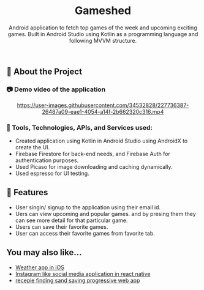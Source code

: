 <div align="center">

  <h1>Gameshed</h1>
  
  <p>
    Android application to fetch top games of the week and upcoming exciting games. Built in Android Studio using Kotlin as a programming language and following MVVM structure.
  </p>
  
</div>

<br />

<!-- About the Project -->

## :star2: About the Project

<!-- Screenshots -->

### :camera: Demo video of the application

<div align="center">


https://user-images.githubusercontent.com/34532828/227736387-26487a09-eae1-4054-a14f-2b662320c316.mp4


</div>

<!-- TechStack -->

### :space_invader: Tools, Technologies, APIs, and Services used:

- Created application using Kotlin in Android Studio using AndroidX to create the UI.
- Firebase Firestore for back-end needs, and Firebase Auth for authentication purposes.
- Used Picaso for image downloading and caching dynamically.
- Used espresso for UI testing.

<!-- Features -->

## :dart: Features

- User singin/ signup to the application using their email id.
- Uers can view upcoming and popular games. and by presing them they can see more detail for that particular game.
- Users can save their favorite games.
- User can access their favorite games from favorite tab.

## You may also like...

- [Weather app in iOS](https://github.com/udkhatri/WeatherAppIos)
- [Instagram like social media application in react native](https://github.com/udkhatri/socialApp)
- [recepie finding sand saving progressive web app](https://github.com/udkhatri/PWAProject)
